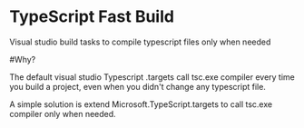 TypeScript Fast Build
===================

Visual studio build tasks to compile typescript files only when needed


#Why?

The default visual studio Typescript .targets call tsc.exe compiler every time you build a project, even when you didn't change any typescript file.

A simple solution is extend Microsoft.TypeScript.targets to call tsc.exe compiler only when needed.
